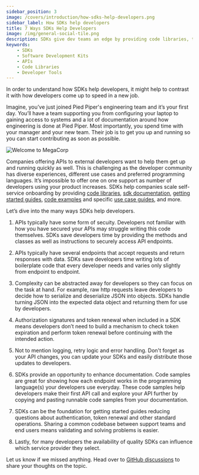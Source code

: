 ```yaml
---
sidebar_position: 3
image: /covers/introduction/how-sdks-help-developers.png
sidebar_label: How SDKs help developers
title: 7 Ways SDKs Help Developers
image: /img/general-social-tile.png
description: SDKs give dev teams an edge by providing code libraries, tools, documentation & sample code to help them save time and make even complex tasks easier.
keywords: 
    - SDKs
    - Software Development Kits
    - APIs
    - Code Libraries
    - Developer Tools
---
```


In order to understand how SDKs help developers, it might help to contrast it with how developers come up to speed in a new job. 

Imagine, you’ve just joined Pied Piper's engineering team and it’s your first day. You’ll have a team supporting you from configuring your laptop to gaining access to systems and a lot of documentation around how engineering is done at Pied Piper. Most importantly, you spend time with your manager and your new team. Their job is to get you up and running so you can start contributing as soon as possible.

![Welcome to MegaCorp](/img/introduction-megacorp.webp)

Companies offering APIs to external developers want to help them get up and running quickly as well. This is challenging as the developer community has diverse experiences, different use cases and preferred programming languages. It’s impossible to offer one on one support as number of developers using your product increases. SDKs help companies scale self-service onboarding by providing [code libraries](/docs/introduction/what-is-an-sdk#code-libraries), [sdk documentation](/docs/introduction/what-is-an-sdk#sdk-documentation), [getting started guides](/docs/introduction/what-is-an-sdk#getting-started-guides), [code examples](/docs/introduction/what-is-an-sdk#code-examples) and specific [use case guides](/docs/introduction/what-is-an-sdk#use-case-guides), and more.

Let’s dive into the many ways SDKs help developers. 

1. APIs typically have some form of secuity. Developers not familiar with how you have secured your APIs may struggle writing this code themselves. SDKs save developers time by providing the methods and classes as well as instructions to securely access API endpoints.
   
2. APIs typically have several endpoints that accept requests and return responses with data. SDKs save developers time writing lots of boilerplate code that every developer needs and varies only slightly from endpoint to endpoint. 

3. Complexity can be abstracted away for developers so they can focus on the task at hand. For example, raw http requests leave developers to decide how to serialize and deserialize JSON into  objects. SDKs handle turning JSON into the expected data object and returning them for use by developers. 

4. Authorization signatures and token renewal when included in a SDK means developers don’t need to build a mechanism to check token expiration and perform token renewal before continuing with the intended action. 

5. Not to mention logging, retry logic and error handling. Don't forget as your API changes, you can update your SDKs and easily distribute those updates to developers.

6. SDKs provide an opportunity to enhance documentation. Code samples are great for showing how  each endpoint works in the programming language(s) your developers use everyday. These code samples help developers make their first API call and explore your API further by copying and pasting runnable code samples from your documentation.

7. SDKs can be the foundation for getting started guides reducing questions about authentication, token renewal and other standard operations. Sharing a common codebase between support teams and end users means validating and solving problems is easier.

8. Lastly, for many developers the availability of quality SDKs can influence which service provider they select.

Let us know if we missed anything. Head over to [GitHub discussions](https://github.com/apimatic/apimatic-sdks-io/discussions) to share your thoughts on the topic.
